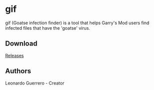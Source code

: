 # gif
gif (Goatse infection finder) is a tool that helps Garry's Mod users find infected files that have the 'goatse' virus.

## Download
[Releases](https://github.com/LGuerrero13/gif/releases/tag/Release)

## Authors
Leonardo Guerrero - Creator
